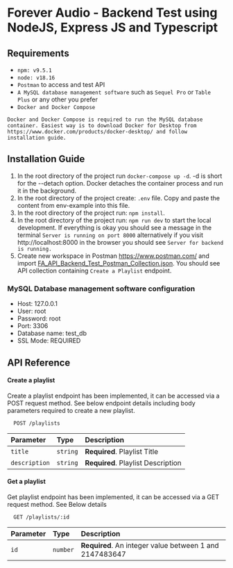 # Forever Audio - Backend Test using NodeJS, Express JS and Typescript

## Requirements

- `npm: v9.5.1`
- `node: v18.16`
- `Postman` to access and test API
- `A MySQL database management software` such as `Sequel Pro` or `Table Plus` or any other you prefer
- `Docker and Docker Compose`

```
Docker and Docker Compose is required to run the MySQL database container. Easiest way is to download Docker for Desktop from https://www.docker.com/products/docker-desktop/ and follow installation guide.
```

## Installation Guide

1. In the root directory of the project run `docker-compose up -d`. -d is short for the --detach option. Docker detaches the container process and run it in the background.
2. In the root directory of the project create: `.env` file. Copy and paste the content from env-example into this file.
3. In the root directory of the project run: `npm install`.
4. In the root directory of the project run: `npm run dev` to start the local development. If everything is okay you should see a message in the terminal `Server is running on port 8000` alternatively if you visit http://localhost:8000 in the browser you should see `Server for backend is running.`
5. Create new workspace in Postman https://www.postman.com/ and import [FA_API_Backend_Test_Postman_Collection.json](FA_API_Backend_Test_Postman_Collection.json). You should see API collection containing `Create a Playlist` endpoint.

### MySQL Database management software configuration

- Host: 127.0.0.1
- User: root
- Password: root
- Port: 3306
- Database name: test_db
- SSL Mode: REQUIRED

## API Reference

#### Create a playlist

Create a playlist endpoint has been implemented, it can be accessed via a POST request method. See below endpoint details including body parameters required to create a new playlist.

```
  POST /playlists
```

| Parameter     | Type     | Description                        |
| :------------ | :------- | :--------------------------------- |
| `title`       | `string` | **Required**. Playlist Title       |
| `description` | `string` | **Required**. Playlist Description |

#### Get a playlist

Get playlist endpoint has been implemented, it can be accessed via a GET request method. See Below details

```
  GET /playlists/:id
```

| Parameter | Type     | Description                                             |
| :-------- | :------- | :------------------------------------------------------ |
| `id`      | `number` | **Required**. An integer value between 1 and 2147483647 |
